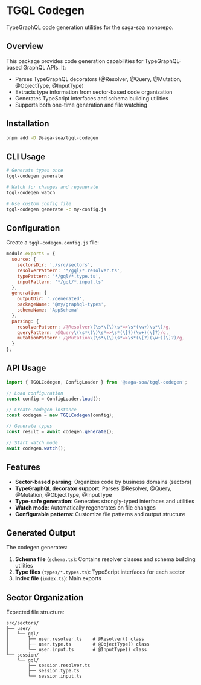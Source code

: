 # TGQL Codegen

TypeGraphQL code generation utilities for the saga-soa monorepo.

## Overview

This package provides code generation capabilities for TypeGraphQL-based GraphQL APIs. It:

- Parses TypeGraphQL decorators (@Resolver, @Query, @Mutation, @ObjectType, @InputType)
- Extracts type information from sector-based code organization
- Generates TypeScript interfaces and schema building utilities
- Supports both one-time generation and file watching

## Installation

```bash
pnpm add -D @saga-soa/tgql-codegen
```

## CLI Usage

```bash
# Generate types once
tgql-codegen generate

# Watch for changes and regenerate
tgql-codegen watch

# Use custom config file
tgql-codegen generate -c my-config.js
```

## Configuration

Create a `tgql-codegen.config.js` file:

```javascript
module.exports = {
  source: {
    sectorsDir: './src/sectors',
    resolverPattern: '*/gql/*.resolver.ts',
    typePattern: '*/gql/*.type.ts',
    inputPattern: '*/gql/*.input.ts'
  },
  generation: {
    outputDir: './generated',
    packageName: '@my/graphql-types',
    schemaName: 'AppSchema'
  },
  parsing: {
    resolverPattern: /@Resolver\(\s*\(\)\s*=>\s*(\w+)\s*\)/g,
    queryPattern: /@Query\(\s*\(\)\s*=>\s*(\[?)(\w+)(\]?)/g,
    mutationPattern: /@Mutation\(\s*\(\)\s*=>\s*(\[?)(\w+)(\]?)/g,
  }
};
```

## API Usage

```typescript
import { TGQLCodegen, ConfigLoader } from '@saga-soa/tgql-codegen';

// Load configuration
const config = ConfigLoader.load();

// Create codegen instance
const codegen = new TGQLCodegen(config);

// Generate types
const result = await codegen.generate();

// Start watch mode
await codegen.watch();
```

## Features

- **Sector-based parsing**: Organizes code by business domains (sectors)
- **TypeGraphQL decorator support**: Parses @Resolver, @Query, @Mutation, @ObjectType, @InputType
- **Type-safe generation**: Generates strongly-typed interfaces and utilities
- **Watch mode**: Automatically regenerates on file changes
- **Configurable patterns**: Customize file patterns and output structure

## Generated Output

The codegen generates:

1. **Schema file** (`schema.ts`): Contains resolver classes and schema building utilities
2. **Type files** (`types/*.types.ts`): TypeScript interfaces for each sector
3. **Index file** (`index.ts`): Main exports

## Sector Organization

Expected file structure:

```
src/sectors/
├── user/
│   └── gql/
│       ├── user.resolver.ts    # @Resolver() class
│       ├── user.type.ts        # @ObjectType() class
│       └── user.input.ts       # @InputType() class
└── session/
    └── gql/
        ├── session.resolver.ts
        ├── session.type.ts
        └── session.input.ts
```